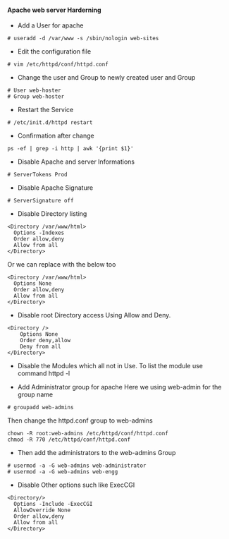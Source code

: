 #### Apache web server Harderning

* Add a User for apache

```
# useradd -d /var/www -s /sbin/nologin web-sites
```

* Edit the configuration file

```
# vim /etc/httpd/conf/httpd.conf
```

* Change the user and Group to newly created user and Group

```
# User web-hoster
# Group web-hoster
```

* Restart the Service 

```
# /etc/init.d/httpd restart
```

* Confirmation after change 

```
ps -ef | grep -i http | awk '{print $1}'
```

* Disable Apache and server Informations


```
# ServerTokens Prod
```

* Disable Apache Signature 


```
# ServerSignature off
```

* Disable Directory listing


```
<Directory /var/www/html>
  Options -Indexes
  Order allow,deny
  Allow from all
</Directory>
```


Or we can replace with the below too


```
<Directory /var/www/html>
  Options None
  Order allow,deny
  Allow from all
</Directory>
```

* Disable root Directory access Using Allow and Deny.


```
<Directory />
    Options None
    Order deny,allow
    Deny from all
</Directory>
```

* Disable the Modules which all not in Use.
  To list the module use command httpd -l


* Add Administrator group for apache
  Here we using web-admin for the group name


```
# groupadd web-admins
```

Then change the httpd.conf group to web-admins


```
chown -R root:web-admins /etc/httpd/conf/httpd.conf
chmod -R 770 /etc/httpd/conf/httpd.conf
```

* Then add the administrators to the web-admins Group


```
# usermod -a -G web-admins web-administrator
# usermod -a -G web-admins web-engg
```

* Disable Other options such like ExecCGI


```
<Directory/>
  Options -Include -ExecCGI
  AllowOverride None
  Order allow,deny
  Allow from all
</Directory>
```

